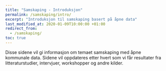 ```yaml
---
title: "Samskaping - Introduksjon"
permalink: /samskaping/intro/
excerpt: "Introduksjon til samskaping basert på åpne data"
last_modified_at: 2020-01-09T10:00:00 +01:00
redirect_from:
  - /samskaping/
toc: true
---
```


Disse sidene vil gi informasjon om temaet samskaping med åpne kommunale data. Sidene vil oppdateres etter hvert som vi får resultater fra litteraturstudier, intervjuer, workshopper og andre kilder.
